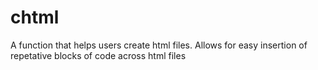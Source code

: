 # chtml
A function that helps users create html files. Allows for easy insertion of repetative blocks of code across html files
